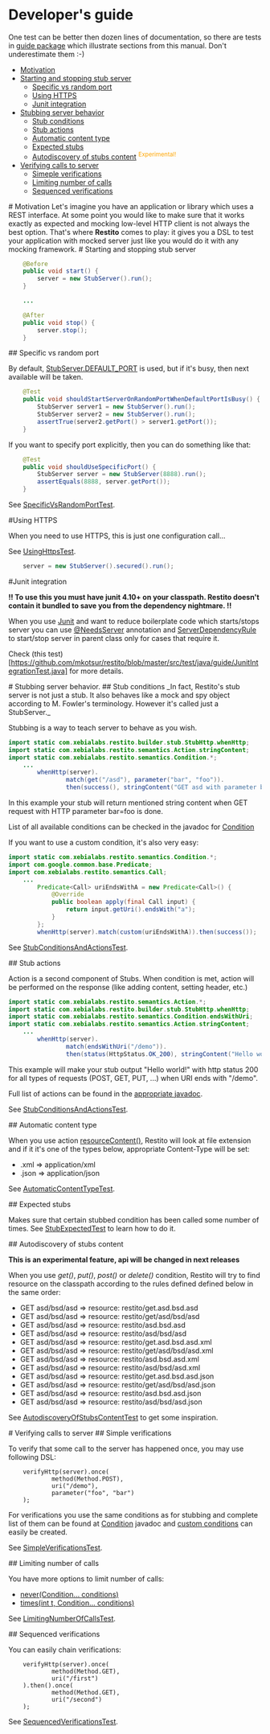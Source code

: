 # Developer's guide

One test can be better then dozen lines of documentation, so there are tests in [guide package](https://github.com/mkotsur/restito/blob/master/src/test/java/guide) which illustrate sections from this manual. Don't underestimate them :-)

* [Motivation](#motivation)
* [Starting and stopping stub server](#starting_and_stopping_stub_server)
    * [Specific vs random port](#specific_vs_random_port)
    * [Using HTTPS](#using_https)
    * [Junit integration](#junit_integration)
* [Stubbing server behavior](#stubbing_server_behavior)
    * [Stub conditions](#stub_conditions)
    * [Stub actions](#stub_actions)
    * [Automatic content type](#automatic_content_type)
    * [Expected stubs](#expected_stubs)
    * [Autodiscovery of stubs content](#autodiscovery_of_stubs_content) <sup style="color: orange">Experimental!</sup>
* [Verifying calls to server](#verifying_calls_to_server)
    * [Simeple verifications](#simple_verifications)
    * [Limiting number of calls](#limiting_number_of_calls)
    * [Sequenced verifications](#sequenced_verification)

<a name="motivation"/>
# Motivation
Let's imagine you have an application or library which uses a REST interface. At some point you would like to make sure that it works exactly as expected and mocking low-level HTTP client is not always the best option. That's where <b>Restito</b> comes to play: it gives you a DSL to test your application with mocked server just like you would do it with any mocking framework.

<a name="starting_and_stopping_stub_server"/>
# Starting and stopping stub server

```java
	@Before
	public void start() {
		server = new StubServer().run();
	}

	...

	@After
    public void stop() {
        server.stop();
    }
```

<a name="specific_vs_random_port" />
## Specific vs random port

By default, [StubServer.DEFAULT_PORT](http://mkotsur.github.com/restito/javadoc/current/com/xebialabs/restito/server/StubServer.html#DEFAULT_PORT) is used, but if it's busy, then next available will be taken.

```java
	@Test
	public void shouldStartServerOnRandomPortWhenDefaultPortIsBusy() {
		StubServer server1 = new StubServer().run();
		StubServer server2 = new StubServer().run();
		assertTrue(server2.getPort() > server1.getPort());
	}
```
If you want to specify port explicitly, then you can do something like that:

```java
    @Test
    public void shouldUseSpecificPort() {
        StubServer server = new StubServer(8888).run();
        assertEquals(8888, server.getPort());
    }
```

See [SpecificVsRandomPortTest](https://github.com/mkotsur/restito/blob/master/src/test/java/guide/SpecificVsRandomPortTest.java).

<a name="using_https" />
#Using HTTPS

When you need to use HTTPS, this is just one configuration call...

See [UsingHttpsTest](https://github.com/mkotsur/restito/blob/master/src/test/java/guide/UsingHttpsTest.java).

```java
    server = new StubServer().secured().run();
```

<a name="junit_integration" />
#Junit integration

**!! To use this you must have junit 4.10+ on your classpath. Restito doesn't contain it bundled to save you from the dependency nightmare. !!**

When you use [Junit](http://junit.org) and want to reduce boilerplate code which starts/stops server you can use [@NeedsServer](http://mkotsur.github.com/restito/javadoc/current/com/xebialabs/restito/support/junit/NeedsServer.html) annotation and [ServerDependencyRule](http://mkotsur.github.com/restito/javadoc/current/com/xebialabs/restito/support/junit/ServerDependencyRule.html) to start/stop server in parent class only for cases that require it.

Check (this test)[https://github.com/mkotsur/restito/blob/master/src/test/java/guide/JunitIntegrationTest.java] for more details.

<a name="stubbing_server_behavior" />
# Stubbing server behavior.


<a name="stub_conditions" />
## Stub conditions
_In fact, Restito's stub server is not just a stub. It also behaves like a mock and spy object according to M. Fowler's terminology. However it's called just a StubServer._

Stubbing is a way to teach server to behave as you wish.

```java
import static com.xebialabs.restito.builder.stub.StubHttp.whenHttp;
import static com.xebialabs.restito.semantics.Action.stringContent;
import static com.xebialabs.restito.semantics.Condition.*;
    ...
		whenHttp(server).
				match(get("/asd"), parameter("bar", "foo")).
				then(success(), stringContent("GET asd with parameter bar=foo"));
```

In this example your stub will return mentioned string content when GET request with HTTP parameter bar=foo is done.

List of all available conditions can be checked in the javadoc for [Condition](http://mkotsur.github.com/restito/javadoc/current/com/xebialabs/restito/semantics/Condition.html)

If you want to use a custom condition, it's also very easy:

```java
import static com.xebialabs.restito.semantics.Condition.*;
import com.google.common.base.Predicate;
import com.xebialabs.restito.semantics.Call;
    ...
        Predicate<Call> uriEndsWithA = new Predicate<Call>() {
            @Override
            public boolean apply(final Call input) {
                return input.getUri().endsWith("a");
            }
        };
        whenHttp(server).match(custom(uriEndsWithA)).then(success());
```

See [StubConditionsAndActionsTest](https://github.com/mkotsur/restito/blob/master/src/test/java/guide/AutomaticContentTypeTest.java).

<a name="stub_actions" />
## Stub actions

Action is a second component of Stubs. When condition is met, action will be performed on the response (like adding content, setting header, etc.)

```java
import static com.xebialabs.restito.semantics.Action.*;
import static com.xebialabs.restito.builder.stub.StubHttp.whenHttp;
import static com.xebialabs.restito.semantics.Condition.endsWithUri;
import static com.xebialabs.restito.semantics.Action.stringContent;
    ...
        whenHttp(server).
                match(endsWithUri("/demo")).
                then(status(HttpStatus.OK_200), stringContent("Hello world!"));
```
This example will make your stub output "Hello world!" with http status 200 for all types of requests (POST, GET, PUT, ...) when URI ends with "/demo".

Full list of actions can be found in the [appropriate javadoc](http://mkotsur.github.com/restito/javadoc/current/com/xebialabs/restito/semantics/Action.html).

See [StubConditionsAndActionsTest](https://github.com/mkotsur/restito/blob/master/src/test/java/guide/AutomaticContentTypeTest.java).

<a name="automatic_content_type" />
## Automatic content type

When you use action [resourceContent\(\)](http://mkotsur.github.com/restito/javadoc/current/com/xebialabs/restito/semantics/Action.html#resourceContent\(java.lang.String\)), Restito will look at file extension and if it it's one of the types below, appropriate Content-Type will be set:

* .xml => application/xml
* .json => application/json

See [AutomaticContentTypeTest](https://github.com/mkotsur/restito/blob/master/src/test/java/guide/AutomaticContentTypeTest.java).

<a name="expected_stubs" />
## Expected stubs

Makes sure that certain stubbed condition has been called some number of times. See [StubExpectedTest](https://github.com/mkotsur/restito/blob/master/src/test/java/guide/StubExpectedTest.java) to learn how to do it.

<a name="autodiscovery_of_stubs_content" />
## Autodiscovery of stubs content

**This is an experimental feature, api will be changed in next releases**

When you use _get()_, _put()_, _post()_ or _delete()_ condition, Restito will try to find resource on the classpath according to the rules defined defined below in the same order:

* GET asd/bsd/asd => resource: restito/get.asd.bsd.asd
* GET asd/bsd/asd => resource: restito/get/asd/bsd/asd
* GET asd/bsd/asd => resource: restito/asd.bsd.asd
* GET asd/bsd/asd => resource: restito/asd/bsd/asd
* GET asd/bsd/asd => resource: restito/get.asd.bsd.asd.xml
* GET asd/bsd/asd => resource: restito/get/asd/bsd/asd.xml
* GET asd/bsd/asd => resource: restito/asd.bsd.asd.xml
* GET asd/bsd/asd => resource: restito/asd/bsd/asd.xml
* GET asd/bsd/asd => resource: restito/get.asd.bsd.asd.json
* GET asd/bsd/asd => resource: restito/get/asd/bsd/asd.json
* GET asd/bsd/asd => resource: restito/asd.bsd.asd.json
* GET asd/bsd/asd => resource: restito/asd/bsd/asd.json

See [AutodiscoveryOfStubsContentTest](https://github.com/mkotsur/restito/blob/master/src/test/java/guide/AutodiscoveryOfStubsContentTest.java) to get some inspiration.

<a name="verifying_calls_to_server" />
# Verifying calls to server

<a name="simple_verifications" />
## Simple verifications

To verify that some call to the server has happened once, you may use following DSL:

```
    verifyHttp(server).once(
            method(Method.POST),
            uri("/demo"),
            parameter("foo", "bar")
    );
```

For verifications you use the same conditions as for stubbing and complete list of them can be found at [Condition](http://mkotsur.github.com/restito/javadoc/current/com/xebialabs/restito/semantics/Condition.html) javadoc and [custom conditions](http://mkotsur.github.com/restito/javadoc/current/com/xebialabs/restito/semantics/Condition.html#custom\(com.google.common.base.Predicate\)) can easily be created.

See [SimpleVerificationsTest](https://github.com/mkotsur/restito/blob/master/src/test/java/guide/SimpleVerificationsTest.java).


<a name="limiting_number_of_calls" />
## Limiting number of calls

You have more options to limit number of calls:

* [never(Condition... conditions)](http://mkotsur.github.com/restito/javadoc/current/com/xebialabs/restito/builder/verify/VerifyHttp.html#never\(com.xebialabs.restito.semantics.Condition...\))
* [times(int t, Condition... conditions)](http://mkotsur.github.com/restito/javadoc/current/com/xebialabs/restito/builder/verify/VerifyHttp.html#times\(int,%20com.xebialabs.restito.semantics.Condition...\))

See [LimitingNumberOfCallsTest](https://github.com/mkotsur/restito/blob/master/src/test/java/guide/LimitingNumberOfCallsTest.java).

<a name="sequenced_verification" />
## Sequenced verifications

You can easily chain verifications:

```
    verifyHttp(server).once(
            method(Method.GET),
            uri("/first")
    ).then().once(
            method(Method.GET),
            uri("/second")
    );
```

See [SequencedVerificationsTest](https://github.com/mkotsur/restito/blob/master/src/test/java/guide/SequencedVerificationsTest.java).
